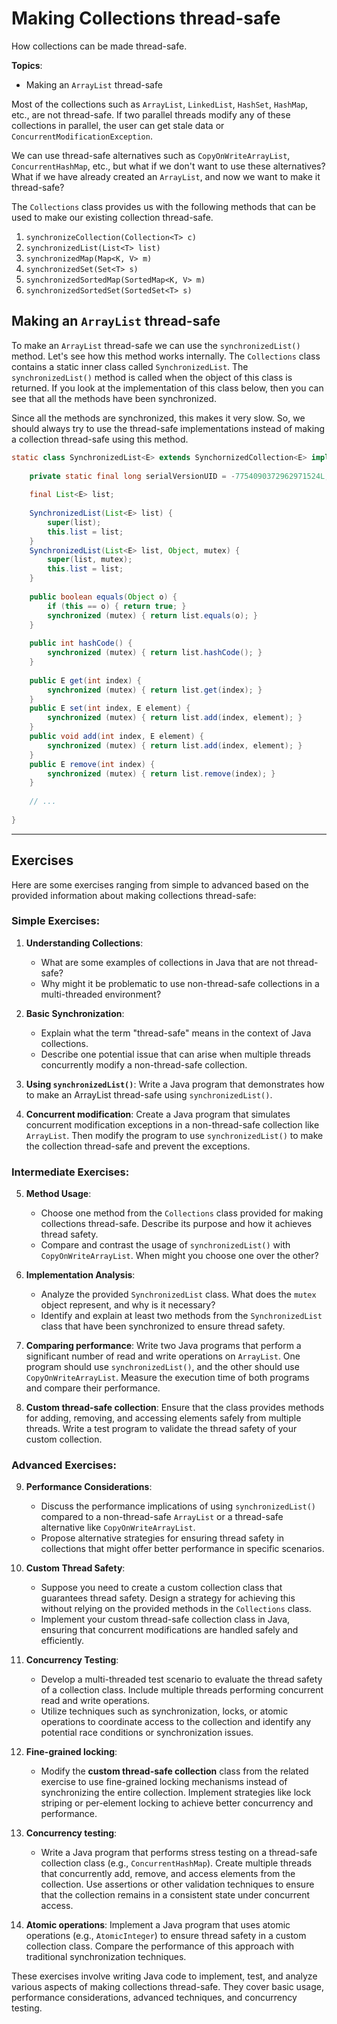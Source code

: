 # Making Collections thread-safe

How collections can be made thread-safe.

**Topics**:

- Making an `ArrayList` thread-safe

Most of the collections such as `ArrayList`, `LinkedList`, `HashSet`, `HashMap`, etc., are not thread-safe.
If two parallel threads modify any of these collections in parallel, the user can get stale data or `ConcurrentModificationException`.

We can use thread-safe alternatives such as `CopyOnWriteArrayList`, `ConcurrentHashMap`, etc., but what if we don't want to use these alternatives?
What if we have already created an `ArrayList`, and now we want to make it thread-safe?

The `Collections` class provides us with the following methods that can be used to make our existing collection thread-safe.

1. `synchronizeCollection(Collection<T> c)`
2. `synchronizedList(List<T> list)`
3. `synchronizedMap(Map<K, V> m)`
4. `synchronizedSet(Set<T> s)`
5. `synchronizedSortedMap(SortedMap<K, V> m)`
6. `synchronizedSortedSet(SortedSet<T> s)`

## Making an `ArrayList` thread-safe

To make an `ArrayList` thread-safe we can use the `synchronizedList()` method.
Let's see how this method works internally.
The `Collections` class contains a static inner class called `SynchronizedList`.
The `synchronizedList()` method is called when the object of this class is returned.
If you look at the implementation of this class below, then you can see that all the methods have been synchronized.

Since all the methods are synchronized, this makes it very slow.
So, we should always try to use the thread-safe implementations instead of making a collection thread-safe using this method.

```java
static class SynchronizedList<E> extends SynchornizedCollection<E> implements List<E> {
    
    private static final long serialVersionUID = -7754090372962971524L;
    
    final List<E> list;
    
    SynchronizedList(List<E> list) {
        super(list);
        this.list = list;
    }
    SynchronizedList(List<E> list, Object, mutex) {
        super(list, mutex);
        this.list = list;
    }
    
    public boolean equals(Object o) {
        if (this == o) { return true; }
        synchronized (mutex) { return list.equals(o); }
    }
    
    public int hashCode() {
        synchronized (mutex) { return list.hashCode(); }
    }
    
    public E get(int index) {
        synchronized (mutex) { return list.get(index); }
    }
    public E set(int index, E element) {
        synchronized (mutex) { return list.add(index, element); }
    }
    public void add(int index, E element) {
        synchronized (mutex) { return list.add(index, element); }
    }
    public E remove(int index) {
        synchronized (mutex) { return list.remove(index); }
    }
    
    // ...
    
}
```

---

## Exercises

Here are some exercises ranging from simple to advanced based on the provided information about making collections thread-safe:

### Simple Exercises:

1. **Understanding Collections**:
    - What are some examples of collections in Java that are not thread-safe?
    - Why might it be problematic to use non-thread-safe collections in a multi-threaded environment?

2. **Basic Synchronization**:
    - Explain what the term "thread-safe" means in the context of Java collections.
    - Describe one potential issue that can arise when multiple threads concurrently modify a non-thread-safe collection.

3. **Using `synchronizedList()`**: Write a Java program that demonstrates how to make an ArrayList thread-safe using `synchronizedList()`.

4. **Concurrent modification**: Create a Java program that simulates concurrent modification exceptions in a non-thread-safe collection like `ArrayList`.
   Then modify the program to use `synchronizedList()` to make the collection thread-safe and prevent the exceptions.

### Intermediate Exercises:

5. **Method Usage**:
    - Choose one method from the `Collections` class provided for making collections thread-safe. Describe its purpose and how it achieves thread safety.
    - Compare and contrast the usage of `synchronizedList()` with `CopyOnWriteArrayList`. When might you choose one over the other?

6. **Implementation Analysis**:
    - Analyze the provided `SynchronizedList` class. What does the `mutex` object represent, and why is it necessary?
    - Identify and explain at least two methods from the `SynchronizedList` class that have been synchronized to ensure thread safety.

7. **Comparing performance**:
   Write two Java programs that perform a significant number of read and write operations on `ArrayList`.
   One program should use `synchronizedList()`, and the other should use `CopyOnWriteArrayList`.
   Measure the execution time of both programs and compare their performance.

8. **Custom thread-safe collection**:
   Ensure that the class provides methods for adding, removing, and accessing elements safely from multiple threads.
   Write a test program to validate the thread safety of your custom collection.

### Advanced Exercises:

9. **Performance Considerations**:
    - Discuss the performance implications of using `synchronizedList()` compared to a non-thread-safe `ArrayList` or a thread-safe alternative like `CopyOnWriteArrayList`.
    - Propose alternative strategies for ensuring thread safety in collections that might offer better performance in specific scenarios.

10. **Custom Thread Safety**:
    - Suppose you need to create a custom collection class that guarantees thread safety. Design a strategy for achieving this without relying on the provided methods in the `Collections` class.
    - Implement your custom thread-safe collection class in Java, ensuring that concurrent modifications are handled safely and efficiently.

11. **Concurrency Testing**:
    - Develop a multi-threaded test scenario to evaluate the thread safety of a collection class. Include multiple threads performing concurrent read and write operations.
    - Utilize techniques such as synchronization, locks, or atomic operations to coordinate access to the collection and identify any potential race conditions or synchronization issues.

12. **Fine-grained locking**:
    - Modify the **custom thread-safe collection** class from the related exercise to use fine-grained locking mechanisms instead of synchronizing the entire collection.
      Implement strategies like lock striping or per-element locking to achieve better concurrency and performance.

13. **Concurrency testing**:
    - Write a Java program that performs stress testing on a thread-safe collection class (e.g., `ConcurrentHashMap`).
      Create multiple threads that concurrently add, remove, and access elements from the collection.
      Use assertions or other validation techniques to ensure that the collection remains in a consistent state under concurrent access.

14. **Atomic operations**:
    Implement a Java program that uses atomic operations (e.g., `AtomicInteger`) to ensure thread safety in a custom collection class.
    Compare the performance of this approach with traditional synchronization techniques.

These exercises involve writing Java code to implement, test, and analyze various aspects of making collections thread-safe.
They cover basic usage, performance considerations, advanced techniques, and concurrency testing.